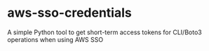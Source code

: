 # aws-sso-credentials
A simple Python tool to get short-term access tokens for CLI/Boto3 operations when using AWS SSO
